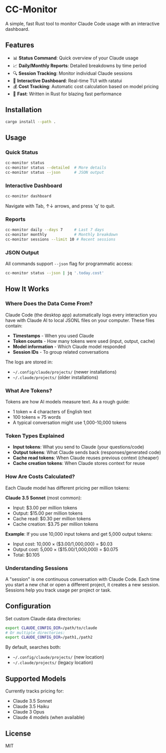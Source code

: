 # CC-Monitor

A simple, fast Rust tool to monitor Claude Code usage with an interactive dashboard.

## Features

- 📊 **Status Command**: Quick overview of your Claude usage
- 📈 **Daily/Monthly Reports**: Detailed breakdowns by time period
- 🔍 **Session Tracking**: Monitor individual Claude sessions
- 🎨 **Interactive Dashboard**: Real-time TUI with ratatui
- 💰 **Cost Tracking**: Automatic cost calculation based on model pricing
- 🚀 **Fast**: Written in Rust for blazing fast performance

## Installation

```bash
cargo install --path .
```

## Usage

### Quick Status
```bash
cc-monitor status
cc-monitor status --detailed  # More details
cc-monitor status --json      # JSON output
```

### Interactive Dashboard
```bash
cc-monitor dashboard
```
Navigate with Tab, ↑↓ arrows, and press 'q' to quit.

### Reports
```bash
cc-monitor daily --days 7     # Last 7 days
cc-monitor monthly            # Monthly breakdown
cc-monitor sessions --limit 10 # Recent sessions
```

### JSON Output
All commands support `--json` flag for programmatic access:
```bash
cc-monitor status --json | jq '.today.cost'
```

## How It Works

### Where Does the Data Come From?
Claude Code (the desktop app) automatically logs every interaction you have with Claude AI to local JSONL files on your computer. These files contain:
- **Timestamps** - When you used Claude
- **Token counts** - How many tokens were used (input, output, cache)
- **Model information** - Which Claude model responded
- **Session IDs** - To group related conversations

The logs are stored in:
- `~/.config/claude/projects/` (newer installations)
- `~/.claude/projects/` (older installations)

### What Are Tokens?
Tokens are how AI models measure text. As a rough guide:
- 1 token ≈ 4 characters of English text
- 100 tokens ≈ 75 words
- A typical conversation might use 1,000-10,000 tokens

### Token Types Explained
- **Input tokens**: What you send to Claude (your questions/code)
- **Output tokens**: What Claude sends back (responses/generated code)
- **Cache read tokens**: When Claude reuses previous context (cheaper)
- **Cache creation tokens**: When Claude stores context for reuse

### How Are Costs Calculated?
Each Claude model has different pricing per million tokens:

**Claude 3.5 Sonnet** (most common):
- Input: $3.00 per million tokens
- Output: $15.00 per million tokens
- Cache read: $0.30 per million tokens
- Cache creation: $3.75 per million tokens

**Example**: If you use 10,000 input tokens and get 5,000 output tokens:
- Input cost: 10,000 × ($3.00/1,000,000) = $0.03
- Output cost: 5,000 × ($15.00/1,000,000) = $0.075
- Total: $0.105

### Understanding Sessions
A "session" is one continuous conversation with Claude Code. Each time you start a new chat or open a different project, it creates a new session. Sessions help you track usage per project or task.

## Configuration

Set custom Claude data directories:
```bash
export CLAUDE_CONFIG_DIR=/path/to/claude
# Or multiple directories:
export CLAUDE_CONFIG_DIR=/path1,/path2
```

By default, searches both:
- `~/.config/claude/projects/` (new location)
- `~/.claude/projects/` (legacy location)

## Supported Models

Currently tracks pricing for:
- Claude 3.5 Sonnet
- Claude 3.5 Haiku  
- Claude 3 Opus
- Claude 4 models (when available)

## License

MIT